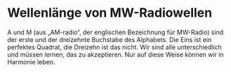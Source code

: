 # Wellenlänge von MW-Radiowellen

A und M (aus „AM-radio“, der englischen Bezeichnung für MW-Radio) sind der erste
und der dreizehnte Buchstabe des Alphabets. Die Eins ist ein perfektes Quadrat,
die Dreizehn ist das nicht. Wir sind alle unterschiedlich und müssen lernen, das
zu akzeptieren. Nur auf diese Weise können wir in Harmonie leben.
